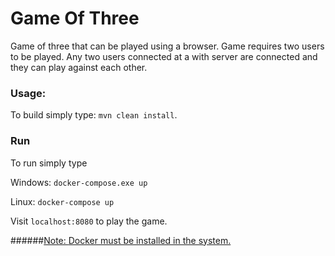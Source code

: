 # Game Of Three
Game of three that can be played using a browser. Game requires two users to be played.
Any two users connected at a with server are connected and they can play against each other.

### Usage:
To build simply type: `mvn clean install`.

### Run
To run simply type 

Windows: `docker-compose.exe up`

Linux: `docker-compose up`

Visit `localhost:8080` to play the game.


######<ins>Note: [Docker](https://www.docker.com/) must be installed in the system.</ins>